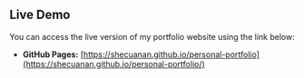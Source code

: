 ## Live Demo

You can access the live version of my portfolio website using the link below:

- **GitHub Pages:** [https://shecuanan.github.io/personal-portfolio](https://shecuanan.github.io/personal-portfolio/)
